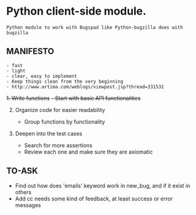 Python client-side module.
==========================

    Python module to work with Bugspad like Python-bugzilla does with bugzilla


MANIFESTO
---------

    - fast
    - light
    - clear, easy to implement
    - Keep things clean from the very beginning
    - http://www.artima.com/weblogs/viewpost.jsp?thread=331531


~~1. Write functions~~
   ~~- Start with basic API functionalities~~

2. Organize code for easier readability
    - Group functions by functionality

3. Deepen into the test cases
    - Search for more assertions
    - Review each one and make sure they are axiomatic


TO-ASK
------

- Find out how does 'emails' keyword work in new_bug, and if it exist in others
- Add cc needs some kind of feedback, at least success or error messages
